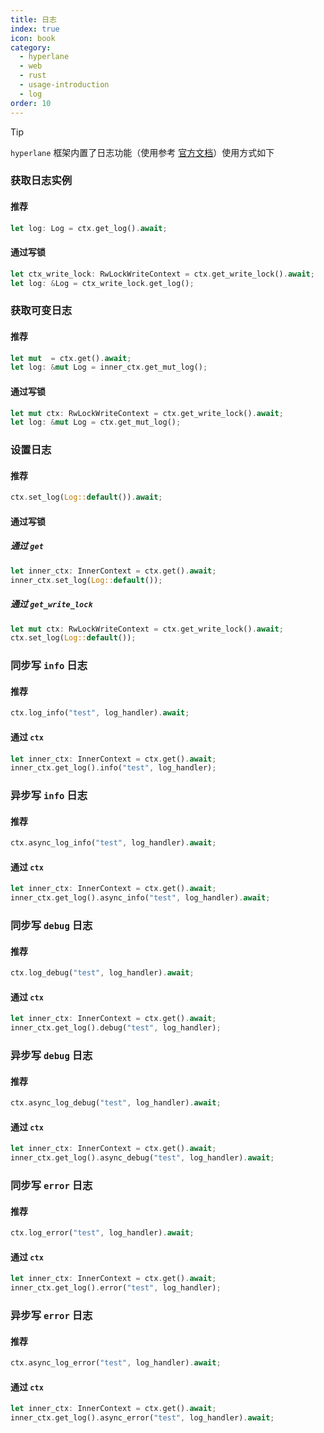 ```yaml
---
title: 日志
index: true
icon: book
category:
  - hyperlane
  - web
  - rust
  - usage-introduction
  - log
order: 10
---
```


<Share colorful />

> [!tip]
>
> `hyperlane` 框架内置了日志功能（使用参考 [官方文档](../../hyperlane-log/README.md)）使用方式如下

### 获取日志实例

#### 推荐

```rust
let log: Log = ctx.get_log().await;
```

#### 通过写锁

```rust
let ctx_write_lock: RwLockWriteContext = ctx.get_write_lock().await;
let log: &Log = ctx_write_lock.get_log();
```

### 获取可变日志

#### 推荐

```rust
let mut  = ctx.get().await;
let log: &mut Log = inner_ctx.get_mut_log();
```

#### 通过写锁

```rust
let mut ctx: RwLockWriteContext = ctx.get_write_lock().await;
let log: &mut Log = ctx.get_mut_log();
```

### 设置日志

#### 推荐

```rust
ctx.set_log(Log::default()).await;
```

#### 通过写锁

##### 通过 `get`

```rust
let inner_ctx: InnerContext = ctx.get().await;
inner_ctx.set_log(Log::default());
```

##### 通过 `get_write_lock`

```rust
let mut ctx: RwLockWriteContext = ctx.get_write_lock().await;
ctx.set_log(Log::default());
```

### 同步写 `info` 日志

#### 推荐

```rust
ctx.log_info("test", log_handler).await;
```

#### 通过 `ctx`

```rust
let inner_ctx: InnerContext = ctx.get().await;
inner_ctx.get_log().info("test", log_handler);
```

### 异步写 `info` 日志

#### 推荐

```rust
ctx.async_log_info("test", log_handler).await;
```

#### 通过 `ctx`

```rust
let inner_ctx: InnerContext = ctx.get().await;
inner_ctx.get_log().async_info("test", log_handler).await;
```

### 同步写 `debug` 日志

#### 推荐

```rust
ctx.log_debug("test", log_handler).await;
```

#### 通过 `ctx`

```rust
let inner_ctx: InnerContext = ctx.get().await;
inner_ctx.get_log().debug("test", log_handler);
```

### 异步写 `debug` 日志

#### 推荐

```rust
ctx.async_log_debug("test", log_handler).await;
```

#### 通过 `ctx`

```rust
let inner_ctx: InnerContext = ctx.get().await;
inner_ctx.get_log().async_debug("test", log_handler).await;
```

### 同步写 `error` 日志

#### 推荐

```rust
ctx.log_error("test", log_handler).await;
```

#### 通过 `ctx`

```rust
let inner_ctx: InnerContext = ctx.get().await;
inner_ctx.get_log().error("test", log_handler);
```

### 异步写 `error` 日志

#### 推荐

```rust
ctx.async_log_error("test", log_handler).await;
```

#### 通过 `ctx`

```rust
let inner_ctx: InnerContext = ctx.get().await;
inner_ctx.get_log().async_error("test", log_handler).await;
```

<Bottom />
